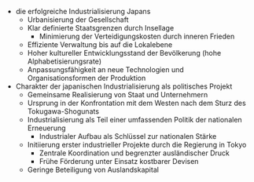 - die erfolgreiche Industrialisierung Japans
    - Urbanisierung der Gesellschaft
    - Klar definierte Staatsgrenzen durch Insellage
        - Minimierung der Verteidigungskosten durch inneren Frieden
    - Effiziente Verwaltung bis auf die Lokalebene
    - Hoher kultureller Entwicklungsstand der Bevölkerung (hohe Alphabetisierungsrate)
    - Anpassungsfähigkeit an neue Technologien und Organisationsformen der Produktion
- Charakter der japanischen Industrialisierung als politisches Projekt
    - Gemeinsame Realisierung von Staat und Unternehmern
    - Ursprung in der Konfrontation mit dem Westen nach dem Sturz des Tokugawa-Shogunats
    - Industrialisierung als Teil einer umfassenden Politik der nationalen Erneuerung
        - Industrialer Aufbau als Schlüssel zur nationalen Stärke
    - Initiierung erster industrieller Projekte durch die Regierung in Tokyo
        - Zentrale Koordination und begrenzter ausländischer Druck
        - Frühe Förderung unter Einsatz kostbarer Devisen
    - Geringe Beteiligung von Auslandskapital